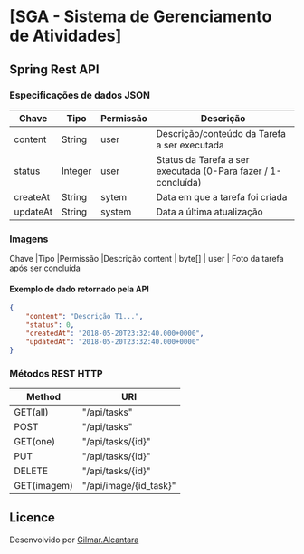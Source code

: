 # [SGA - Sistema de Gerenciamento de Atividades]

## Spring Rest API
### Especificações de dados JSON

Chave  	|Tipo		|Permissão		|Descrição
--------|---------	|-------------	|----------
content | String	| 	user		|	Descrição/conteúdo da Tarefa a ser executada
status	| Integer	| 	user		|	Status da Tarefa a ser executada (0-Para fazer / 1-concluída)
createAt| String	| 	sytem		|	Data em que a tarefa foi criada
updateAt| String	| 	system		|	Data a última atualização

### Imagens
Chave  	|Tipo		|Permissão		|Descrição
content | byte[]	| 	user		|	Foto da tarefa após ser concluída

#### Exemplo de dado retornado pela API
```json
{
    "content": "Descrição T1...",
    "status": 0,
    "createdAt": "2018-05-20T23:32:40.000+0000",
    "updatedAt": "2018-05-20T23:32:40.000+0000"
}
```

### Métodos REST HTTP

Method  	|URI	
------------|----------------	
GET(all)  	| "/api/tasks" 
POST   		| "/api/tasks"
GET(one)  	| "/api/tasks/{id}"
PUT			| "/api/tasks/{id}"
DELETE		| "/api/tasks/{id}"
GET(imagem) | "/api/image/{id_task}" 

## Licence

Desenvolvido por [Gilmar.Alcantara](https://github.com/Gilmardealcantara)


